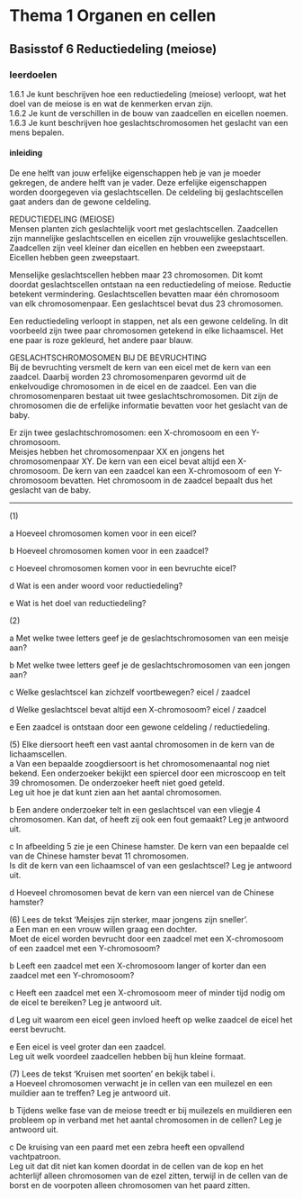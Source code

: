 # Thema 1 Organen en cellen

## Basisstof 6 Reductiedeling (meiose)

### leerdoelen

1.6.1 Je kunt beschrijven hoe een reductiedeling (meiose) verloopt, wat het doel van de meiose is en wat de kenmerken ervan zijn.  
1.6.2 Je kunt de verschillen in de bouw van zaadcellen en eicellen noemen.  
1.6.3 Je kunt beschrijven hoe geslachtschromosomen het geslacht van een mens bepalen.  

#### inleiding

De ene helft van jouw erfelijke eigenschappen heb je van je moeder gekregen, de 
andere helft van je vader. Deze erfelijke eigenschappen worden doorgegeven via 
geslachtscellen. De celdeling bij geslachtscellen gaat anders dan de gewone celdeling.  

REDUCTIEDELING (MEIOSE)  
Mensen planten zich geslachtelijk voort met geslachtscellen. Zaadcellen zijn mannelijke 
geslachtscellen en eicellen zijn vrouwelijke geslachtscellen. Zaadcellen zijn veel 
kleiner dan eicellen en hebben een zweepstaart. Eicellen hebben geen zweepstaart.  

Menselijke geslachtscellen hebben maar 23 chromosomen. Dit komt doordat 
geslachtscellen ontstaan na een reductiedeling of meiose. Reductie betekent 
vermindering. Geslachtscellen bevatten maar één chromosoom van elk 
chromosomenpaar. Een geslachtscel bevat dus 23 chromosomen.  

Een reductiedeling verloopt in stappen, net als een gewone celdeling. In dit voorbeeld 
zijn twee paar chromosomen getekend in elke lichaamscel. Het ene paar is roze gekleurd, 
het andere paar blauw.  

GESLACHTSCHROMOSOMEN BIJ DE BEVRUCHTING  
Bij de bevruchting versmelt de kern van een eicel met de kern van een zaadcel. Daarbij 
worden 23 chromosomenparen gevormd uit de enkelvoudige chromosomen in de eicel en 
de zaadcel. Een van die chromosomenparen bestaat uit twee geslachtschromosomen. Dit 
zijn de chromosomen die de erfelijke informatie bevatten voor het geslacht van de baby.  

Er zijn twee geslachtschromosomen: een X-chromosoom en een Y-chromosoom.  
Meisjes hebben het chromosomenpaar XX en jongens het chromosomenpaar XY. De kern 
van een eicel bevat altijd een X-chromosoom. De kern van een zaadcel kan een 
X-chromosoom of een Y-chromosoom bevatten. Het chromosoom in de zaadcel bepaalt 
dus het geslacht van de baby.  

---

(1) 

a Hoeveel chromosomen komen voor in een eicel?  

b Hoeveel chromosomen komen voor in een zaadcel?  

c Hoeveel chromosomen komen voor in een bevruchte eicel?  

d Wat is een ander woord voor reductiedeling?  

e Wat is het doel van reductiedeling?  

(2) 

a Met welke twee letters geef je de geslachtschromosomen van een meisje aan?  

b Met welke twee letters geef je de geslachtschromosomen van een jongen aan?  

c Welke geslachtscel kan zichzelf voortbewegen? eicel / zaadcel  

d Welke geslachtscel bevat altijd een X-chromosoom? eicel / zaadcel  

e Een zaadcel is ontstaan door een gewone celdeling / reductiedeling.  


(5) Elke diersoort heeft een vast aantal chromosomen in de kern van de lichaamscellen.  
a Van een bepaalde zoogdiersoort is het chromosomenaantal nog niet bekend. Een 
onderzoeker bekijkt een spiercel door een microscoop en telt 39 chromosomen. 
De onderzoeker heeft niet goed geteld.  
Leg uit hoe je dat kunt zien aan het aantal chromosomen.  

b Een andere onderzoeker telt in een geslachtscel van een vliegje 4 chromosomen. 
Kan dat, of heeft zij ook een fout gemaakt? Leg je antwoord uit.  

c In afbeelding 5 zie je een Chinese hamster. De kern van een bepaalde cel van de 
Chinese hamster bevat 11 chromosomen.  
Is dit de kern van een lichaamscel of van een geslachtscel? Leg je antwoord uit.  

d Hoeveel chromosomen bevat de kern van een niercel van de Chinese hamster?  

(6) Lees de tekst ‘Meisjes zijn sterker, maar jongens zijn sneller’.  
a Een man en een vrouw willen graag een dochter.  
Moet de eicel worden bevrucht door een zaadcel met een X-chromosoom of een 
zaadcel met een Y-chromosoom?  

b Leeft een zaadcel met een X-chromosoom langer of korter dan een zaadcel met een 
Y-chromosoom?  

c Heeft een zaadcel met een X-chromosoom meer of minder tijd nodig om de eicel te 
bereiken? Leg je antwoord uit.  

d Leg uit waarom een eicel geen invloed heeft op welke zaadcel de eicel het eerst bevrucht.  

e Een eicel is veel groter dan een zaadcel.  
Leg uit welk voordeel zaadcellen hebben bij hun kleine formaat.  

(7) Lees de tekst ‘Kruisen met soorten’ en bekijk tabel i.  
a Hoeveel chromosomen verwacht je in cellen van een muilezel en een muildier aan te 
treffen? Leg je antwoord uit.  

b Tijdens welke fase van de meiose treedt er bij muilezels en muildieren een probleem 
op in verband met het aantal chromosomen in de cellen? Leg je antwoord uit.  

c De kruising van een paard met een zebra heeft een opvallend vachtpatroon.  
Leg uit dat dit niet kan komen doordat in de cellen van de kop en het achterlijf alleen 
chromosomen van de ezel zitten, terwijl in de cellen van de borst en de voorpoten 
alleen chromosomen van het paard zitten.  